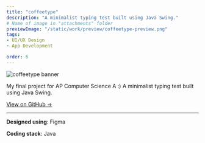 ```yaml
---
title: "coffeetype"
description: "A minimalist typing test built using Java Swing."
# Name of image in "attachments" folder
previewImage: "/static/work/preview/coffeetype-preview.png"
tags:
- UI/UX Design
- App Development

order: 6
---
```


![coffeetype banner](/static/work/preview/coffeetype-preview.png)

My final project for AP Computer Science A :) A minimalist typing test built using Java Swing.

[View on GitHub →](https://github.com/brendan-ch/coffeetype)

---

**Designed using**: Figma

**Coding stack**: Java